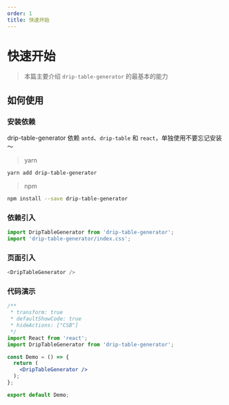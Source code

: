 ```yaml
---
order: 1
title: 快速开始
---
```


# 快速开始

> 本篇主要介绍 `drip-table-generator` 的最基本的能力

## 如何使用

### 安装依赖

drip-table-generator 依赖 `antd`、`drip-table` 和 `react`，单独使用不要忘记安装～

> yarn

```sh
yarn add drip-table-generator
```

> npm
```sh
npm install --save drip-table-generator
```

### 依赖引入

```js
import DripTableGenerator from 'drip-table-generator';
import 'drip-table-generator/index.css';
```

### 页面引入

```js
<DripTableGenerator />
```

### 代码演示

```jsx
/**
 * transform: true
 * defaultShowCode: true
 * hideActions: ["CSB"]
 */
import React from 'react';
import DripTableGenerator from 'drip-table-generator';

const Demo = () => {
  return (
    <DripTableGenerator />
  );
};

export default Demo;
```
